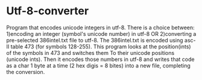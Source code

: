 # Utf-8-converter
Program that encodes unicode integers in utf-8.
There is a choice between:
1)encoding an integer (symbol's unicode number) in utf-8 OR
2)converting a pre-selected 386intel.txt file to utf-8.
The 386intel.txt is encoded using asc-II table 473 (for symbols 128-255).
This program looks at the position(ints) of the symbols in 473 and switches them
To their unicode positions (unicode ints).
Then it encodes those numbers in utf-8 and writes that code as a char 1 byte at a time (2 hex digis = 8 bites)
into a new file, completing the conversion.
